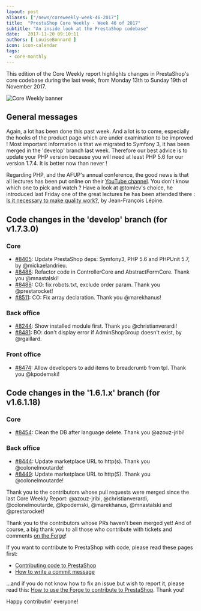 ```yaml
---
layout: post
aliases: ["/news/coreweekly-week-46-2017"]
title:  "PrestaShop Core Weekly - Week 46 of 2017"
subtitle: "An inside look at the PrestaShop codebase"
date:   2017-11-20 09:10:11
authors: [ LouiseBonnard ]
icon: icon-calendar
tags:
 - core-monthly
---
```


This edition of the Core Weekly report highlights changes in PrestaShop's core codebase during the last week, from Monday 13th to Sunday 19th of November 2017.

![Core Weekly banner](/assets/images/2017/04/core_weekly_banner.jpg)


## General messages

Again, a lot has been done this past week. And a lot is to come, especially the hooks of the product page which are under examination to be improved ! Most important information is that we migrated to Symfony 3, it has been merged in the 'develop' branch last week. Therefore our best advice is to update your PHP version because you will need at least PHP 5.6 for our version 1.7.4. It is better now than never !

Regarding PHP, and the AFUP's annual conference, the good news is that all lectures has been put online on their [YouTube channel](https://www.youtube.com/user/afupPHP/videos). You don't know which one to pick and watch ? Have a look at @tomlev's choice, he introduced last Friday one of the great lectures he has been attended there : [Is it necessary to make quality work?](http://build.prestashop.com/news/video-from-php-forum-with-love), by Jean-François Lépine.


## Code changes in the 'develop' branch (for v1.7.3.0)

### Core

* [#8405](https://github.com/PrestaShop/PrestaShop/pull/8405): Update PrestaShop deps: Symfony3, PHP 5.6 and PHPUnit 5.7, by @mickaelandrieu.
* [#8486](https://github.com/PrestaShop/PrestaShop/pull/8486): Refactor code in ControllerCore and AbstractFormCore. Thank you @mnastalski!
* [#8488](https://github.com/PrestaShop/PrestaShop/pull/8488): CO: fix robots.txt, exclude order param. Thank you @prestarocket!
* [#8511](https://github.com/PrestaShop/PrestaShop/pull/8511): CO: Fix array declaration. Thank you @marekhanus!


### Back office

* [#8244](https://github.com/PrestaShop/PrestaShop/pull/8244): Show installed module first. Thank you @christianverardi!
* [#8481](https://github.com/PrestaShop/PrestaShop/pull/8481): BO: don't display error if AdminShopGroup doesn't exist, by @rgaillard.


### Front office

* [#8474](https://github.com/PrestaShop/PrestaShop/pull/8474): Allow developers to add items to breadcrumb from tpl. Thank you @kpodemski!


## Code changes in the '1.6.1.x' branch (for v1.6.1.18)

### Core

* [#8454](https://github.com/PrestaShop/PrestaShop/pull/8454): Clean the DB after language delete. Thank you @azouz-jribi!


### Back office

* [#8444](https://github.com/PrestaShop/PrestaShop/pull/8444): Update marketplace URL to http(s). Thank you @colonelmoutarde!
* [#8449](https://github.com/PrestaShop/PrestaShop/pull/8449): Update marketplace URL to http(S). Thank you @colonelmoutarde!

Thank you to the contributors whose pull requests were merged since the last Core Weekly Report: @azouz-jribi, @christianverardi, @colonelmoutarde, @kpodemski, @marekhanus, @mnastalski and @prestarocket!

Thank you to the contributors whose PRs haven't been merged yet! And of course, a big thank you to all those who contribute with tickets and comments [on the Forge](http://forge.prestashop.com/)!

If you want to contribute to PrestaShop with code, please read these pages first:

 * [Contributing code to PrestaShop](http://doc.prestashop.com/display/PS16/Contributing+code+to+PrestaShop)
 * [How to write a commit message](http://doc.prestashop.com/display/PS16/How+to+write+a+commit+message)

...and if you do not know how to fix an issue but wish to report it, please read this: [How to use the Forge to contribute to PrestaShop](http://doc.prestashop.com/display/PS16/How+to+use+the+Forge+to+contribute+to+PrestaShop). Thank you!

Happy contributin' everyone!
